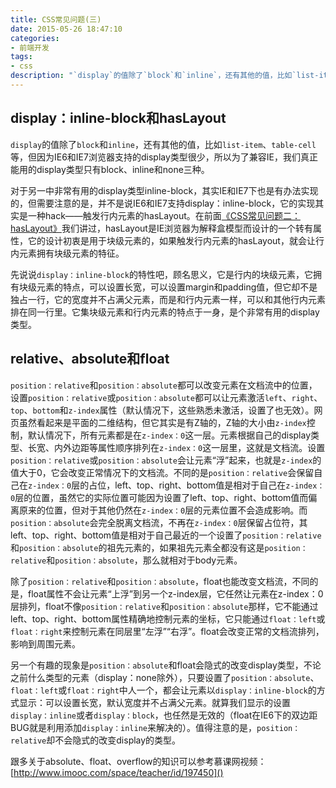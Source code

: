 ```yaml
---
title: CSS常见问题(三)
date: 2015-05-26 18:47:10
categories:
- 前端开发
tags:
- css
description: "`display`的值除了`block`和`inline`，还有其他的值，比如`list-item`、`table-cell`等，但因为IE6和IE7浏览器支持的display类型很少，所以为了兼容IE，我们真正能用的display类型只有block、inline和none三种。"
---
```


## display：inline-block和hasLayout

`display`的值除了`block`和`inline`，还有其他的值，比如`list-item`、`table-cell`等，但因为IE6和IE7浏览器支持的display类型很少，所以为了兼容IE，我们真正能用的display类型只有block、inline和none三种。

对于另一中非常有用的display类型inline-block，其实IE和IE7下也是有办法实现的，但需要注意的是，并不是说IE6和IE7支持display：inline-block，它的实现其实是一种hack——触发行内元素的hasLayout。在前面[《CSS常见问题二：hasLayout》](http://www.jianshu.com/p/35ec4d7200f9)我们讲过，hasLayout是IE浏览器为解释盒模型而设计的一个转有属性，它的设计初衷是用于块级元素的，如果触发行内元素的hasLayout，就会让行内元素拥有块级元素的特征。

先说说`display：inline-block`的特性吧，顾名思义，它是行内的块级元素，它拥有块级元素的特点，可以设置长宽，可以设置margin和padding值，但它却不是独占一行，它的宽度并不占满父元素，而是和行内元素一样，可以和其他行内元素排在同一行里。它集块级元素和行内元素的特点于一身，是个非常有用的display类型。

## relative、absolute和float

`position：relative`和`position：absolute`都可以改变元素在文档流中的位置，设置`position：relative`或`position：absolute`都可以让元素激活`left`、`right`、`top`、`bottom`和`z-index`属性（默认情况下，这些熟悉未激活，设置了也无效）。网页虽然看起来是平面的二维结构，但它其实是有Z轴的，Z轴的大小由`z-index`控制，默认情况下，所有元素都是在`z-index：0`这一层。元素根据自己的display类型、长宽、内外边距等属性顺序排列在`z-index：0`这一层里，这就是文档流。设置`position：relative`或`position：absolute`会让元素“浮”起来，也就是`z-index`的值大于0，它会改变正常情况下的文档流。不同的是`position：relative`会保留自己在`z-index：0`层的占位，left、top、right、bottom值是相对于自己在`z-index：0`层的位置，虽然它的实际位置可能因为设置了left、top、right、bottom值而偏离原来的位置，但对于其他仍然在`z-index：0`层的元素位置不会造成影响。而`position：absolute`会完全脱离文档流，不再在`z-index：0`层保留占位符，其left、top、right、bottom值是相对于自己最近的一个设置了`position：relative`和`position：absolute`的祖先元素的，如果祖先元素全都没有这是`position：relative`和`position：absolute`，那么就相对于body元素。

除了`position：relative`和`position：absolute`，float也能改变文档流，不同的是，float属性不会让元素“上浮”到另一个z-index层，它任然让元素在z-index：0层排列，float不像`position：relative`和`position：absolute`那样，它不能通过left、top、right、bottom属性精确地控制元素的坐标，它只能通过`float：left`或`float：right`来控制元素在同层里“左浮”“右浮”。float会改变正常的文档流排列，影响到周围元素。

另一个有趣的现象是`position：absolute`和float会隐式的改变display类型，不论之前什么类型的元素（display：none除外），只要设置了`position：absolute`、`float：left`或`float：right`中人一个，都会让元素以`display：inline-block`的方式显示：可以设置长宽，默认宽度并不占满父元素。就算我们显示的设置`display：inline`或者`display：block`，也任然是无效的（float在IE6下的双边距BUG就是利用添加`display：inline`来解决的）。值得注意的是，`position：relative`却不会隐式的改变display的类型。

跟多关于absolute、float、overflow的知识可以参考慕课网视频：[http://www.imooc.com/space/teacher/id/197450]()